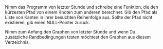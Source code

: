 Nimm das Programm von letzter Stunde und schreibe eine Funktion, die
den kürzesten Pfad von einem Knoten zum anderen berechnet.
Gib den Pfad als Liste von Kanten in ihrer besuchten Reihenfolge aus.
Sollte der Pfad nicht existieren, gib einen NULL-Pointer zurück.

Nimm zum Anfang den Graphen von letzter Stunde und wenn Du zusätzliche
Randbedingungen testen möchtest den Graphen aus diesem Verzeichnis.
